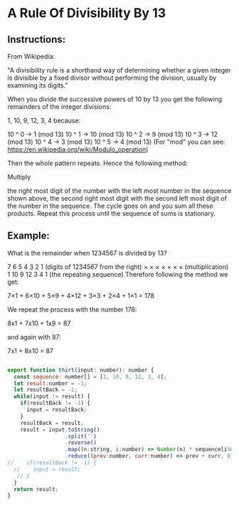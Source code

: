 # A Rule Of Divisibility By 13

## Instructions: 

From Wikipedia:

"A divisibility rule is a shorthand way of determining whether a given integer is divisible by a fixed divisor without performing the division, usually by examining its digits."

When you divide the successive powers of 10 by 13 you get the following remainders of the integer divisions:

1, 10, 9, 12, 3, 4 because:

10 ^ 0 ->  1 (mod 13)
10 ^ 1 -> 10 (mod 13)
10 ^ 2 ->  9 (mod 13)
10 ^ 3 -> 12 (mod 13)
10 ^ 4 ->  3 (mod 13)
10 ^ 5 ->  4 (mod 13)
(For "mod" you can see: https://en.wikipedia.org/wiki/Modulo_operation)

Then the whole pattern repeats. Hence the following method:

Multiply

the right most digit of the number with the left most number in the sequence shown above,
the second right most digit with the second left most digit of the number in the sequence.
The cycle goes on and you sum all these products. Repeat this process until the sequence of sums is stationary.

## Example:

What is the remainder when 1234567 is divided by 13?

7      6     5      4     3     2     1  (digits of 1234567 from the right)
×      ×     ×      ×     ×     ×     ×  (multiplication)
1     10     9     12     3     4     1  (the repeating sequence)
Therefore following the method we get:

 7×1 + 6×10 + 5×9 + 4×12 + 3×3 + 2×4 + 1×1 = 178

We repeat the process with the number 178:

8x1 + 7x10 + 1x9 = 87

and again with 87:

7x1 + 8x10 = 87

```JavaScript

export function thirt(input: number): number {
  const sequence: number[] = [1, 10, 9, 12, 3, 4];
  let result:number = -1;
  let resultBack = -1;
  while(input != result) {
    if(resultBack != -1) {
      input = resultBack;
    }
    resultBack = result;
    result = input.toString()
                  .split('')
                  .reverse()
                  .map((n:string, i:number) => Number(n) * sequence[i%6])
                  .reduce((prev:number, curr:number) => prev + curr, 0);
//    if(resultBack != -1) {
  //    input = result;
   // }
  }
  return result;
}
```
